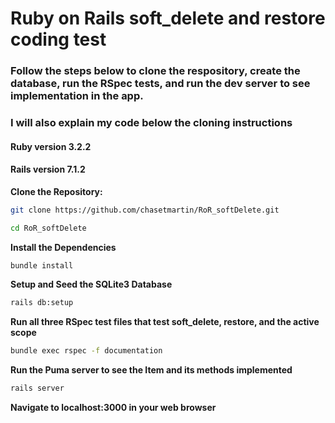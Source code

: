 # Ruby on Rails soft_delete and restore coding test

### Follow the steps below to clone the respository, create the database, run the RSpec tests, and run the dev server to see implementation in the app.

### I will also explain my code below the cloning instructions
#### Ruby version 3.2.2
#### Rails version 7.1.2

**Clone the Repository:**
```bash
git clone https://github.com/chasetmartin/RoR_softDelete.git

cd RoR_softDelete
```
**Install the Dependencies**
```bash
bundle install
```
**Setup and Seed the SQLite3 Database**
```bash
rails db:setup
```
**Run all three RSpec test files that test soft_delete, restore, and the active scope**
```bash
bundle exec rspec -f documentation
```
**Run the Puma server to see the Item and its methods implemented**
```bash
rails server
```
**Navigate to localhost:3000 in your web browser**


